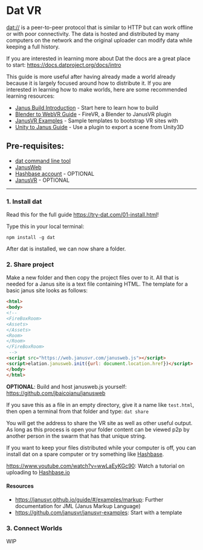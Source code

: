 # Dat VR

[dat://](https://datproject.org) is a peer-to-peer protocol that is similar to HTTP but can work offline or with poor connectivity. The data is hosted and distributed by many computers on the network and the original uploader can modify data while keeping a full history.

If you are interested in learning more about Dat the docs are a great place to start: <https://docs.datproject.org/docs/intro>

This guide is more useful after having already made a world already because it is largely focused around how to distribute it. If you are interested in learning how to make worlds, here are some recommended learning resources:


- [Janus Build Introduction](https://janusvr.github.io/guide/#/build/README) - Start here to learn how to build
- [Blender to WebVR Guide](https://janusvr.github.io/guide/#/guide/firevr) - FireVR, a Blender to JanusVR plugin 
- [JanusVR Examples](https://github.com/janusvr/janusvr-examples) - Sample templates to bootstrap VR sites with 
- [Unity to Janus Guide](https://janusvr.github.io/guide/#/guide/unity) - Use a plugin to export a scene from Unity3D
 

## Pre-requisites:

- [dat command line tool](https://try-dat.com/01-install.html)
- [JanusWeb](https://github.com/jbaicoianu/janusweb)
- [Hashbase account](https://hashbase.io/) - OPTIONAL
- [JanusVR](http://www.janusvr.com/download.php) - OPTIONAL


---

### 1. Install dat

Read this for the full guide <https://try-dat.com/01-install.html>!

Type this in your local terminal:

`npm install -g dat`

After dat is installed, we can now share a folder.


### 2. Share project

Make a new folder and then copy the project files over to it. All that is needed for a Janus site is a text file containing HTML. The template for a basic janus site looks as follows:

```html
<html>
<body>
<!--
<FireBoxRoom>
<Assets>
</Assets>
<Room>
</Room>
</FireBoxRoom>
 -->
<script src="https://web.janusvr.com/janusweb.js"></script>
<script>elation.janusweb.init({url: document.location.href})</script>
</body>
</html>
```

**OPTIONAL**: Build and host janusweb.js yourself: <https://github.com/jbaicoianu/janusweb>

If you save this as a file in an empty directory, give it a name like `test.html`, then open a terminal from that folder and type: 
`dat share`

You will get the address to share the VR site as well as other useful output. As long as this process is open your folder content can be viewed p2p by another person in the swarm that has that unique string. 

If you want to keep your files distributed while your computer is off, you can install dat on a spare computer or try something like [Hashbase](https://hashbase.io). 

<https://www.youtube.com/watch?v=wwLaEyKGc90>: Watch a tutorial on uploading to [Hashbase.io](https://hashbase.io/) 


#### **Resources**

- <https://janusvr.github.io/guide/#/examples/markup>: Further documentation for JML (Janus Markup Language)
- <https://github.com/janusvr/janusvr-examples>: Start with a template


### 3. Connect Worlds

WIP

